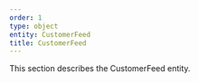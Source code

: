```yaml
---
order: 1
type: object
entity: CustomerFeed
title: CustomerFeed
---
```


This section describes the CustomerFeed entity.
